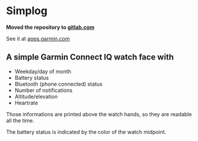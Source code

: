 # Simplog

**Moved the repository to [gitlab.com](https://gitlab.com/jsteinkamp/Simplog)**

See it at [apps.garmin.com](https://apps.garmin.com/en-AU/apps/e0a3add2-0596-4da3-a06c-757e05326320)


## A simple Garmin Connect IQ watch face with
- Weekday/day of month
- Battery status
- Bluetooth (phone connected) status
- Number of notifications
- Altitude/elevation
- Heartrate

Those informations are printed above the watch hands, so they are readable all the time.

The battery status is indicated by the color of the watch midpoint.
